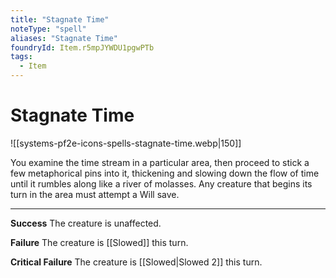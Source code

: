 ```yaml
---
title: "Stagnate Time"
noteType: "spell"
aliases: "Stagnate Time"
foundryId: Item.r5mpJYWDU1pgwPTb
tags:
  - Item
---
```


# Stagnate Time
![[systems-pf2e-icons-spells-stagnate-time.webp|150]]

You examine the time stream in a particular area, then proceed to stick a few metaphorical pins into it, thickening and slowing down the flow of time until it rumbles along like a river of molasses. Any creature that begins its turn in the area must attempt a Will save.

* * *

**Success** The creature is unaffected.

**Failure** The creature is [[Slowed]] this turn.

**Critical Failure** The creature is [[Slowed|Slowed 2]] this turn.
